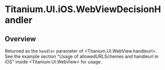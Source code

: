 # Titanium.UI.iOS.WebViewDecisionHandler

<TypeHeader/>

## Overview

Returned as the `handler` parameter of <Titanium.UI.WebView.handleurl>.
See the example section "Usage of allowedURLSchemes and handleurl in iOS" inside <Titanium.UI.WebView> for usage.

<ApiDocs/>
